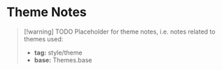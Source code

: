 # Theme Notes

> [!warning] TODO
> Placeholder for theme notes, i.e. notes related to themes used:
> - **tag:** style/theme
> - **base:** Themes.base
